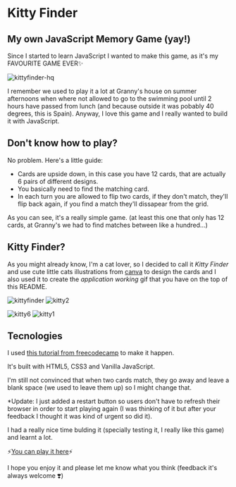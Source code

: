 # Kitty Finder

## My own JavaScript Memory Game (yay!)

Since I started to learn JavaScript I wanted to make this game, as it's my FAVOURITE GAME EVER✨

![kittyfinder-hq](https://user-images.githubusercontent.com/112966265/217516319-666e0a61-fce9-49d1-87e7-1c03c5fe3157.gif)

I remember we used to play it a lot at Granny's house on summer afternoons when where not allowed to go to the swimming pool until 2 hours have passed from lunch (and because outside it was pobably 40 degrees, this is Spain).
Anyway, I love this game and I really wanted to build it with JavaScript.

## Don't know how to play?

No problem. Here's a little guide:

- Cards are upside down, in this case you have 12 cards, that are actually 6 pairs of different designs.
- You basically need to find the matching card.
- In each turn you are allowed to flip two cards, if they don't match, they'll flip back again, if you find a match they'll dissapear from the grid.

As you can see, it's a really simple game.
(at least this one that only has 12 cards, at Granny's we had to find matches between like a hundred...)

## Kitty Finder?

As you might already know, I'm a cat lover, so I decided to call it _Kitty Finder_ and use cute little cats illustrations from [canva](https://www.canva.com/) to design the cards and I also used it to create the _application working_ gif that you have on the top of this README.

![kittyfinder](https://user-images.githubusercontent.com/112966265/217518490-441aa486-ea4b-43ce-ae5c-21f99b9ff720.png)
![kitty2](https://user-images.githubusercontent.com/112966265/217518590-4fc092a7-852a-4144-be7a-397920d4b958.png)

![kitty6](https://user-images.githubusercontent.com/112966265/217518641-8c7f2df6-e0cd-4eee-a4ff-838012c236ee.png)
![kitty1](https://user-images.githubusercontent.com/112966265/217518662-ddc695d5-2e80-44b0-8bc2-d6b02a0b60cf.png)

## Tecnologies

I used [this tutorial from freecodecamp](https://www.freecodecamp.org/news/learn-javascript-by-building-7-games-video-course/) to make it happen.

It's built with HTML5, CSS3 and Vanilla JavaScript.

I'm still not convinced that when two cards match, they go away and leave a blank space (we used to leave them up) so I might change that.

\*Update: I just added a restart button so users don't have to refresh their browser in order to start playing again (I was thinking of it but after your feedback I thought it was kind of urgent so did it).

I had a really nice time bulding it (specially testing it, I really like this game) and learnt a lot.

⚡️[You can play it here](https://ceciperiquet.github.io/javascript-memory-game/)⚡️

I hope you enjoy it and please let me know what you think (feedback it's always welcome ❣️)
